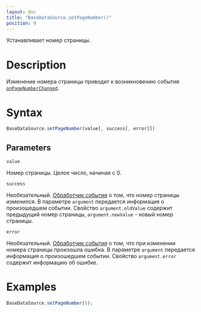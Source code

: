 ```yaml
---
layout: doc
title: "BaseDataSource.setPageNumber()"
position: 9
---
```


Устанавливает номер страницы.

# Description

Изменение номера страницы приводит к возникновению события [`onPageNumberChanged`](../BaseDataSource.onPageNumberChanged/).

# Syntax

```js
BaseDataSource.setPageNumber(value[, success[, error]])
```

## Parameters

`value`

Номер страницы. Целое число, начиная с 0.

`success`

Необязательный. [Обработчик события](../../../KeyConcepts/Script/) о том, что номер страницы изменился.
В параметре `argument` передается информация о произошедшем событии. Свойство `argument.oldValue`
содержит предыдущий номер страницы, `argument.newValue` - новый номер страницы.

`error`

Необязательный. [Обработчик события](../../../KeyConcepts/Script/) о том, что при изменении номера
страницы произошла ошибка. В параметре `argument` передается информация о произошедшем событии.
Свойство `argument.error` содержит информацию об ошибке.

# Examples

```js
BaseDataSource.setPageNumber(5);
```

